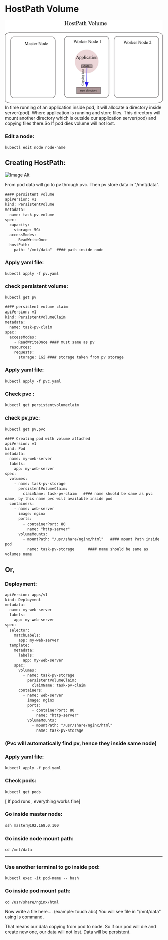 # HostPath Volume
![Image Alt](https://github.com/sheikhsalmanhossain/kubernetes/blob/650d83408ed4310c0c50dced0350f9a3725f6807/kubernetes-resources/6-volume/1-hostpath/hostpath%20volume.jpg)
In time running of an application inside pod, it will allocate a directory inside server(pod). Where application is running and store files. This directory will mount another directory which is outside our application server(pod) and copying files there.So If pod dies volume will not lost.

### Edit a node:
``` kubectl edit node node-name ```

## Creating HostPath:
![Image Alt](https://github.com/sheikhsalmanhossain/kubernetes/blob/650d83408ed4310c0c50dced0350f9a3725f6807/kubernetes-resources/6-volume/1-hostpath/hostpath%20volume1.jpg)

From pod data will go to pv through pvc. Then pv store data in "/mnt/data".

```
#### persistent volume
apiVersion: v1
kind: PersistentVolume
metadata:
  name: task-pv-volume
spec:
  capacity:
    storage: 5Gi
  accessModes:
    - ReadWriteOnce
  hostPath:
    path: "/mnt/data"  #### path inside node
```

### Apply yaml file:
``` kubectl apply -f pv.yaml ```

### check persistent volume:
``` kubectl get pv ```

```
#### persistent volume claim
apiVersion: v1
kind: PersistentVolumeClaim
metadata:
  name: task-pv-claim
spec:
  accessModes:
    - ReadWriteOnce #### must same as pv
  resources:
    requests:
      storage: 1Gi #### storage taken from pv storage
```
### Apply yaml file:
``` kubectl apply -f pvc.yaml ```

### Check pvc :
``` kubectl get persistentvolumeclaim ```

### check pv,pvc:
``` kubectl get pv,pvc ```


```
#### Creating pod with volume attached
apiVersion: v1
kind: Pod
metadata:
  name: my-web-server
  labels:
    app: my-web-server
spec:
  volumes:
    - name: task-pv-storage
      persistentVolumeClaim:
        claimName: task-pv-claim   #### name shuold be same as pvc name, by this name pvc will available inside pod
  containers:
    - name: web-server
      image: nginx
      ports:
        - containerPort: 80
          name: "http-server"
      volumeMounts:
        - mountPath: "/usr/share/nginx/html"   #### mount Path inside pod
          name: task-pv-storage      #### name should be same as volumes name
```

## Or,

### Deployment:
```
apiVersion: apps/v1
kind: Deployment
metadata:
  name: my-web-server
  labels:
    app: my-web-server
spec:
  selector:
    matchLabels:
      app: my-web-server
  template:
    metadata:
      labels:
        app: my-web-server
    spec:
      volumes:
        - name: task-pv-storage
          persistentVolumeClaim:
            claimName: task-pv-claim
      containers:
        - name: web-server
          image: nginx
          ports:
            - containerPort: 80
              name: "http-server"
          volumeMounts:
            - mountPath: "/usr/share/nginx/html"
              name: task-pv-storage
```

### (Pvc will automatically find pv, hence they inside same node)

### Apply yaml file:
``` kubectl apply -f pod.yaml ```

### Check pods:
``` kubectl get pods ```

[ If pod runs , everything works fine]

### Go inside master node:
``` ssh master@192.168.0.100 ```

### Go inside node mount path:

``` cd /mnt/data ```

-------------------------------------------------------------------------------------------------------
### Use another terminal to go inside pod:
``` kubectl exec -it pod-name -- bash ```

### Go inside pod mount path:
``` cd /usr/share/nginx/html ```

Now write a file here.... (example: touch abc)
You will see file in "/mnt/data" using ls command.

That means our data copying from pod to node. So if our pod will die and create new one, our data will not lost.
Data will be persistent.


